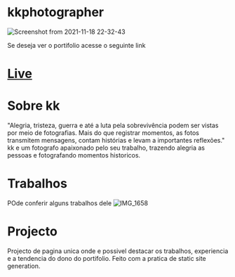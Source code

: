 # kkphotographer
 
![Screenshot from 2021-11-18 22-32-43](https://user-images.githubusercontent.com/72309855/142734306-ecdea3de-9bb3-4bd8-be64-d7129bd98d46.png)

Se deseja ver o portifolio acesse o seguinte link
<h1><a href="https://kkphotographer.vercel.app/">Live</a></h1>

# Sobre kk

"Alegria, tristeza, guerra e até a luta pela sobrevivência podem ser vistas por meio de fotografias. Mais do que registrar momentos, as fotos transmitem mensagens, contam histórias e levam a importantes reflexões."
kk e um fotografo apaixonado pelo seu trabalho, trazendo alegria as pessoas e fotografando momentos historicos.

# Trabalhos
POde conferir alguns trabalhos dele
![IMG_1658](https://user-images.githubusercontent.com/72309855/142734362-715e15f0-9f8e-4bf6-a0e4-dba82bc4304f.JPG)


# Projecto
Projecto de pagina unica onde e possivel destacar os trabalhos, experiencia e a tendencia do dono do portifolio.
Feito com a pratica de static site generation.
